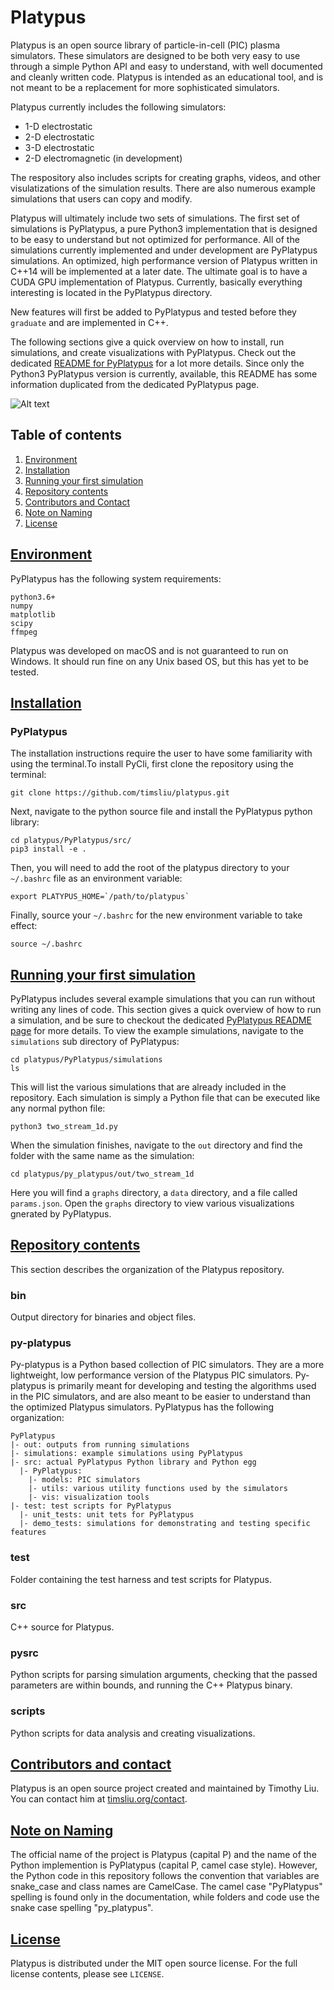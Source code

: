 # Platypus
Platypus is an open source library of particle-in-cell (PIC) plasma simulators.
These simulators are designed to be both very easy to use through a simple
Python API and easy to understand, with well documented and cleanly written
code. Platypus is intended as an educational tool, and is not meant to be
a replacement for more sophisticated simulators.

Platypus currently includes the following simulators:
* 1-D electrostatic
* 2-D electrostatic
* 3-D electrostatic
* 2-D electromagnetic (in development)

The respository also includes scripts for creating graphs, videos, and other
visulatizations of the simulation results. There are also numerous example
simulations that users can copy and modify.

Platypus will ultimately include two sets of simulations. The first set of
simulations is PyPlatypus, a pure Python3 implementation that is 
designed to be easy to understand but not optimized for performance. All of the
simulations currently implemented and under development are PyPlatypus
simulations. An optimized,  high performance version of Platypus written in 
C++14 will be implemented at a later date. The ultimate goal is to have a
CUDA GPU implementation of Platypus. Currently, basically everything interesting
is located in the PyPlatypus directory.

New features will first be added to PyPlatypus and tested 
before they ``graduate`` and are implemented in C++. 

The following sections give a quick overview on how to install, 
run simulations, and create visualizations with PyPlatypus. Check out
the dedicated [README for PyPlatypus](https://github.com/timsliu/platypus/tree/main/PyPlatypus)
for a lot more details. Since only the Python3 PyPlatypus version is currently,
available, this README has some information duplicated from the dedicated
PyPlatypus page.

![Alt text](images/two_stream_1d_trunc.png?raw=true "Evolution of a two
stream instability in 1D")


## Table of contents
1. [Environment](#environment)
2. [Installation](#installation)
3. [Running your first simulation](#running-your-first-simulation)
4. [Repository contents](#repository-contents)
5. [Contributors and Contact](#contributors-and-contact)
6. [Note on Naming](#note-on-naming)
7. [License](#license)

## [Environment](#environment)

PyPlatypus has the following system requirements:

```
python3.6+
numpy
matplotlib
scipy
ffmpeg
```

Platypus was developed on macOS and is not guaranteed to run on Windows. It
should run fine on any Unix based OS, but this has yet to be tested.


## [Installation](#installation)

### PyPlatypus
The installation instructions require the user to have some familiarity with
using the terminal.To install PyCli, first clone the repository using the
terminal:

```
git clone https://github.com/timsliu/platypus.git
```

Next, navigate to the python source file and install the PyPlatypus
python library:

```
cd platypus/PyPlatypus/src/
pip3 install -e .
```

Then, you will need to add the root of the platypus directory to your
```~/.bashrc``` file as an environment variable:

```
export PLATYPUS_HOME=`/path/to/platypus`
```

Finally, source your ```~/.bashrc``` for the new environment variable
to take effect:

```
source ~/.bashrc
```

## [Running your first simulation](#running-your-first-simulation)
PyPlatypus includes several example simulations that you can run without
writing any lines of code. This section gives a quick overview of how to run
a simulation, and be sure to checkout the dedicated [PyPlatypus README page](https://github.com/timsliu/platypus/tree/main/PyPlatypus#running-your-first-simulation) for more details.
To view the example simulations, navigate to the
```simulations``` sub directory of PyPlatypus:

```
cd platypus/PyPlatypus/simulations
ls
```

This will list the various simulations that are already included in the
repository. Each simulation is simply a Python file that can be executed like
any normal python file:

```
python3 two_stream_1d.py
```

When the simulation finishes, navigate to the ```out``` directory and find 
the folder with the same name as the simulation:

```
cd platypus/py_platypus/out/two_stream_1d
```

Here you will find a ```graphs``` directory, a ```data``` directory, and a file
called ```params.json```. Open the ```graphs``` directory to view various
visualizations gnerated by PyPlatypus.

## [Repository contents](#repository-contents)
This section describes the organization of the Platypus repository.

### bin
Output directory for binaries and object files.

### py-platypus
Py-platypus is a Python based collection of PIC simulators. They are a
more lightweight, low performance version of the Platypus PIC simulators.
Py-platypus is primarily meant for developing and testing the algorithms used
in the PIC simulators, and are also meant to be easier to understand than the
optimized Platypus simulators. PyPlatypus has the following organization:

```
PyPlatypus
|- out: outputs from running simulations
|- simulations: example simulations using PyPlatypus
|- src: actual PyPlatypus Python library and Python egg
  |- PyPlatypus:
    |- models: PIC simulators
    |- utils: various utility functions used by the simulators
    |- vis: visualization tools
|- test: test scripts for PyPlatypus
  |- unit_tests: unit tets for PyPlatypus
  |- demo_tests: simulations for demonstrating and testing specific features
```


### test
Folder containing the test harness and test scripts for Platypus.


### src
C++ source for Platypus.


### pysrc
Python scripts for parsing simulation arguments, checking that the passed
parameters are within bounds, and running the C++ Platypus binary.


### scripts
Python scripts for data analysis and creating visualizations.


## [Contributors and contact](#contributors-and-contact)
Platypus is an open source project created and maintained by Timothy Liu.
You can contact him at [timsliu.org/contact](https://timsliu.org/contact/).

## [Note on Naming](#note-on-naming)
The official name of the project is Platypus (capital P) and the name of the
Python implemention is PyPlatypus (capital P, camel case style). However,
the Python code in this repository follows the convention that variables are
snake_case and class names are CamelCase. The camel case "PyPlatypus" spelling
is found only in the documentation, while folders and code use the snake case
spelling "py_platypus".

## [License](#license)
Platypus is distributed under the MIT open source license. For the full
license contents, please see `LICENSE`.

